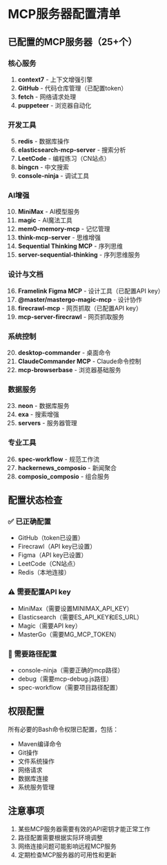 # MCP服务器配置清单

## 已配置的MCP服务器（25+个）

### 核心服务
1. **context7** - 上下文增强引擎
2. **GitHub** - 代码仓库管理（已配置token）
3. **fetch** - 网络请求处理
4. **puppeteer** - 浏览器自动化

### 开发工具
5. **redis** - 数据库操作
6. **elasticsearch-mcp-server** - 搜索分析
7. **LeetCode** - 编程练习（CN站点）
8. **bingcn** - 中文搜索
9. **console-ninja** - 调试工具

### AI增强
10. **MiniMax** - AI模型服务
11. **magic** - AI魔法工具
12. **mem0-memory-mcp** - 记忆管理
13. **think-mcp-server** - 思维增强
14. **Sequential Thinking MCP** - 序列思维
15. **server-sequential-thinking** - 序列思维服务

### 设计与文档
16. **Framelink Figma MCP** - 设计工具（已配置API key）
17. **@master/mastergo-magic-mcp** - 设计协作
18. **firecrawl-mcp** - 网页抓取（已配置API key）
19. **mcp-server-firecrawl** - 网页抓取服务

### 系统控制
20. **desktop-commander** - 桌面命令
21. **ClaudeCommander MCP** - Claude命令控制
22. **mcp-browserbase** - 浏览器基础服务

### 数据服务
23. **neon** - 数据库服务
24. **exa** - 搜索增强
25. **servers** - 服务器管理

### 专业工具
26. **spec-workflow** - 规范工作流
27. **hackernews_composio** - 新闻聚合
28. **composio_composio** - 组合服务

## 配置状态检查

### ✅ 已正确配置
- GitHub（token已设置）
- Firecrawl（API key已设置）
- Figma（API key已设置）
- LeetCode（CN站点）
- Redis（本地连接）

### ⚠️ 需要配置API key
- MiniMax（需要设置MINIMAX_API_KEY）
- Elasticsearch（需要ES_API_KEY和ES_URL）
- Magic（需要API key）
- MasterGo（需要MG_MCP_TOKEN）

### 🔧 需要路径配置
- console-ninja（需要正确的mcp路径）
- debug（需要mcp-debug.js路径）
- spec-workflow（需要项目路径配置）

## 权限配置
所有必要的Bash命令权限已配置，包括：
- Maven编译命令
- Git操作
- 文件系统操作
- 网络请求
- 数据库连接
- 系统服务管理

## 注意事项
1. 某些MCP服务器需要有效的API密钥才能正常工作
2. 路径配置需要根据实际环境调整
3. 网络连接问题可能影响远程MCP服务
4. 定期检查MCP服务器的可用性和更新